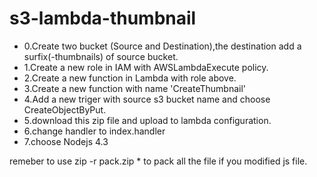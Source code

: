 # s3-lambda-thumbnail
* 0.Create two bucket (Source and Destination),the destination add a surfix(-thumbnails) of source bucket.
* 1.Create a new role in IAM with AWSLambdaExecute policy.
* 2.Create a new function in Lambda with role above.
* 3.Create a new function with name 'CreateThumbnail'
* 4.Add a new triger with source s3 bucket name and choose CreateObjectByPut.
* 5.download this zip file and upload to lambda configuration.
* 6.change handler to index.handler
* 7.choose Nodejs 4.3

remeber to use zip -r pack.zip * to pack all the file if you modified js file.
